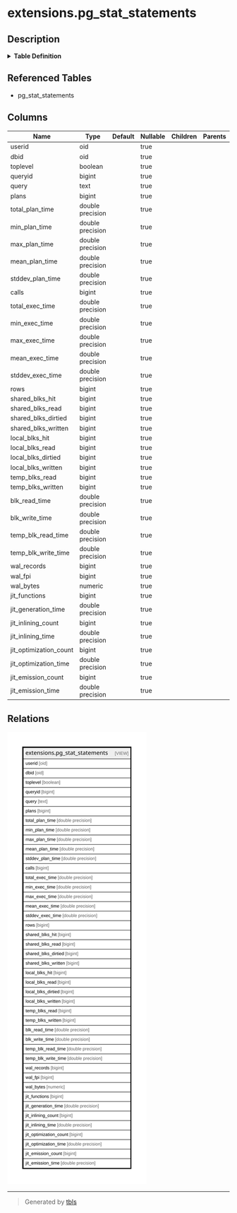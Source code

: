 # extensions.pg_stat_statements

## Description

<details>
<summary><strong>Table Definition</strong></summary>

```sql
CREATE VIEW pg_stat_statements AS (
 SELECT pg_stat_statements.userid,
    pg_stat_statements.dbid,
    pg_stat_statements.toplevel,
    pg_stat_statements.queryid,
    pg_stat_statements.query,
    pg_stat_statements.plans,
    pg_stat_statements.total_plan_time,
    pg_stat_statements.min_plan_time,
    pg_stat_statements.max_plan_time,
    pg_stat_statements.mean_plan_time,
    pg_stat_statements.stddev_plan_time,
    pg_stat_statements.calls,
    pg_stat_statements.total_exec_time,
    pg_stat_statements.min_exec_time,
    pg_stat_statements.max_exec_time,
    pg_stat_statements.mean_exec_time,
    pg_stat_statements.stddev_exec_time,
    pg_stat_statements.rows,
    pg_stat_statements.shared_blks_hit,
    pg_stat_statements.shared_blks_read,
    pg_stat_statements.shared_blks_dirtied,
    pg_stat_statements.shared_blks_written,
    pg_stat_statements.local_blks_hit,
    pg_stat_statements.local_blks_read,
    pg_stat_statements.local_blks_dirtied,
    pg_stat_statements.local_blks_written,
    pg_stat_statements.temp_blks_read,
    pg_stat_statements.temp_blks_written,
    pg_stat_statements.blk_read_time,
    pg_stat_statements.blk_write_time,
    pg_stat_statements.temp_blk_read_time,
    pg_stat_statements.temp_blk_write_time,
    pg_stat_statements.wal_records,
    pg_stat_statements.wal_fpi,
    pg_stat_statements.wal_bytes,
    pg_stat_statements.jit_functions,
    pg_stat_statements.jit_generation_time,
    pg_stat_statements.jit_inlining_count,
    pg_stat_statements.jit_inlining_time,
    pg_stat_statements.jit_optimization_count,
    pg_stat_statements.jit_optimization_time,
    pg_stat_statements.jit_emission_count,
    pg_stat_statements.jit_emission_time
   FROM pg_stat_statements(true) pg_stat_statements(userid, dbid, toplevel, queryid, query, plans, total_plan_time, min_plan_time, max_plan_time, mean_plan_time, stddev_plan_time, calls, total_exec_time, min_exec_time, max_exec_time, mean_exec_time, stddev_exec_time, rows, shared_blks_hit, shared_blks_read, shared_blks_dirtied, shared_blks_written, local_blks_hit, local_blks_read, local_blks_dirtied, local_blks_written, temp_blks_read, temp_blks_written, blk_read_time, blk_write_time, temp_blk_read_time, temp_blk_write_time, wal_records, wal_fpi, wal_bytes, jit_functions, jit_generation_time, jit_inlining_count, jit_inlining_time, jit_optimization_count, jit_optimization_time, jit_emission_count, jit_emission_time)
)
```

</details>

## Referenced Tables

- pg_stat_statements

## Columns

| Name | Type | Default | Nullable | Children | Parents | Comment |
| ---- | ---- | ------- | -------- | -------- | ------- | ------- |
| userid | oid |  | true |  |  |  |
| dbid | oid |  | true |  |  |  |
| toplevel | boolean |  | true |  |  |  |
| queryid | bigint |  | true |  |  |  |
| query | text |  | true |  |  |  |
| plans | bigint |  | true |  |  |  |
| total_plan_time | double precision |  | true |  |  |  |
| min_plan_time | double precision |  | true |  |  |  |
| max_plan_time | double precision |  | true |  |  |  |
| mean_plan_time | double precision |  | true |  |  |  |
| stddev_plan_time | double precision |  | true |  |  |  |
| calls | bigint |  | true |  |  |  |
| total_exec_time | double precision |  | true |  |  |  |
| min_exec_time | double precision |  | true |  |  |  |
| max_exec_time | double precision |  | true |  |  |  |
| mean_exec_time | double precision |  | true |  |  |  |
| stddev_exec_time | double precision |  | true |  |  |  |
| rows | bigint |  | true |  |  |  |
| shared_blks_hit | bigint |  | true |  |  |  |
| shared_blks_read | bigint |  | true |  |  |  |
| shared_blks_dirtied | bigint |  | true |  |  |  |
| shared_blks_written | bigint |  | true |  |  |  |
| local_blks_hit | bigint |  | true |  |  |  |
| local_blks_read | bigint |  | true |  |  |  |
| local_blks_dirtied | bigint |  | true |  |  |  |
| local_blks_written | bigint |  | true |  |  |  |
| temp_blks_read | bigint |  | true |  |  |  |
| temp_blks_written | bigint |  | true |  |  |  |
| blk_read_time | double precision |  | true |  |  |  |
| blk_write_time | double precision |  | true |  |  |  |
| temp_blk_read_time | double precision |  | true |  |  |  |
| temp_blk_write_time | double precision |  | true |  |  |  |
| wal_records | bigint |  | true |  |  |  |
| wal_fpi | bigint |  | true |  |  |  |
| wal_bytes | numeric |  | true |  |  |  |
| jit_functions | bigint |  | true |  |  |  |
| jit_generation_time | double precision |  | true |  |  |  |
| jit_inlining_count | bigint |  | true |  |  |  |
| jit_inlining_time | double precision |  | true |  |  |  |
| jit_optimization_count | bigint |  | true |  |  |  |
| jit_optimization_time | double precision |  | true |  |  |  |
| jit_emission_count | bigint |  | true |  |  |  |
| jit_emission_time | double precision |  | true |  |  |  |

## Relations

![er](extensions.pg_stat_statements.svg)

---

> Generated by [tbls](https://github.com/k1LoW/tbls)
